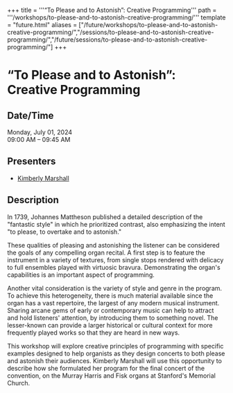 +++
title = '''“To Please and to Astonish”: Creative Programming'''
path = '''/workshops/to-please-and-to-astonish-creative-programming/'''
template = "future.html"
aliases = ["/future/workshops/to-please-and-to-astonish-creative-programming/","/sessions/to-please-and-to-astonish-creative-programming/","/future/sessions/to-please-and-to-astonish-creative-programming/"]
+++

<h1>“To Please and to Astonish”: Creative Programming</h1>

<h2>Date/Time</h2>
<p>Monday, July 01, 2024<br>
09:00 AM – 09:45 AM</p>
<h2>Presenters</h2>
<ul>
<li><a href="/performers/kimberly-marshall/">Kimberly Marshall</a></li>
</ul>
<h2>Description</h2>

In 1739, Johannes Mattheson published a detailed description of the "fantastic style" in which he prioritized contrast, also emphasizing the intent "to please, to overtake and to astonish." 

These qualities of pleasing and astonishing the listener can be considered the goals of any compelling organ recital. A first step is to feature the instrument in a variety of textures, from single stops rendered with delicacy to full ensembles played with virtuosic bravura.  Demonstrating the organ's capabilities is an important aspect of programming.

Another vital consideration is the variety of style and genre in the program. To achieve this heterogeneity, there is much material available since the organ has a vast repertoire, the largest of any modern musical instrument. Sharing arcane gems of early or contemporary music can help to attract and hold listeners' attention, by introducing them to something novel. The lesser-known can provide a larger historical or cultural context for more frequently played works so that they are heard in new ways. 

This workshop will explore creative principles of programming with specific examples designed to help organists as they design concerts to both please and astonish their audiences. Kimberly Marshall will use this opportunity to describe how she formulated her program for the final concert of the convention, on the Murray Harris and Fisk organs at Stanford's Memorial Church.


